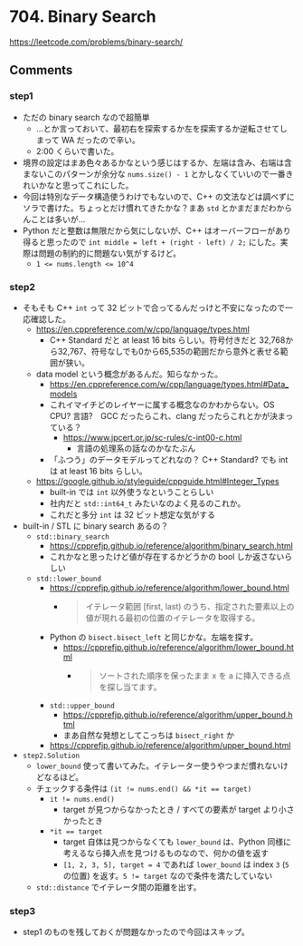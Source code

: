 # 704. Binary Search

https://leetcode.com/problems/binary-search/

## Comments

### step1

*   ただの binary search なので超簡単
    *   …とか言っておいて、最初右を探索するか左を探索するか逆転させてしまって WA だったので辛い。
    *   2:00 くらいで書いた。
*   境界の設定はまあ色々あるかなという感じはするか、左端は含み、右端は含まないこのパターンが余分な `nums.size() - 1` とかしなくていいので一番きれいかなと思ってこれにした。
*   今回は特別なデータ構造使うわけでもないので、C++ の文法などは調べずにソラで書けた。ちょっとだけ慣れてきたかな？まあ `std` とかまだまだわからんことは多いが…
*   Python だと整数は無限だから気にしないが、C++ はオーバーフローがあり得ると思ったので `int middle = left + (right - left) / 2;` にした。実際は問題の制約的に問題ない気がするけど。
    *   `1 <= nums.length <= 10^4`

### step2

*   そもそも C++ `int` って 32 ビットで合ってるんだっけと不安になったので一応確認した。
    *   https://en.cppreference.com/w/cpp/language/types.html
        *   C++ Standard だと at least 16 bits らしい。符号付きだと 32,768から32,767、符号なしでも0から65,535の範囲だから意外と表せる範囲が狭い。
    *   data model という概念があるんだ。知らなかった。
        *   https://en.cppreference.com/w/cpp/language/types.html#Data_models
        *   これイマイチどのレイヤーに属する概念なのかわからない。OS CPU? 言語?　GCC だったらこれ、clang だったらこれとかが決まっている？
            *   https://www.jpcert.or.jp/sc-rules/c-int00-c.html
                *   言語の処理系の話なのかなたぶん
        *   「ふつう」のデータモデルってどれなの？ C++ Standard? でも int は at least 16 bits らしい。
    *   https://google.github.io/styleguide/cppguide.html#Integer_Types
        *   built-in では `int` 以外使うなということらしい
        *   社内だと `std::int64_t` みたいなのよく見るのこれか。
        *   これだと多分 `int` は 32 ビット想定な気がする
*   built-in / STL に binary search あるの？
    *   `std::binary_search`
        *   https://cpprefjp.github.io/reference/algorithm/binary_search.html
        *   これかなと思ったけど値が存在するかどうかの bool しか返さないらしい
    *   `std::lower_bound`
        *   https://cpprefjp.github.io/reference/algorithm/lower_bound.html
            *   > イテレータ範囲 [first, last) のうち、指定された要素以上の値が現れる最初の位置のイテレータを取得する。
        *   Python の `bisect.bisect_left` と同じかな。左端を探す。
            *   https://cpprefjp.github.io/reference/algorithm/lower_bound.html
                *   > ソートされた順序を保ったまま x を a に挿入できる点を探し当てます。
        *   `std::upper_bound`
            *   https://cpprefjp.github.io/reference/algorithm/upper_bound.html
            *   まあ自然な発想としてこっちは `bisect_right` か
        *   https://cpprefjp.github.io/reference/algorithm/upper_bound.html
*   `step2.Solution`
    *   `lower_bound` 使って書いてみた。イテレーター使うやつまだ慣れないけどなるほど。
    *   チェックする条件は `(it != nums.end() && *it == target)`
        *   `it != nums.end()`
            *   target が見つからなかったとき / すべての要素が target より小さかったとき
        *   `*it == target`
            *   target 自体は見つからなくても `lower_bound` は、Python 同様に考えるなら挿入点を見つけるものなので、何かの値を返す
            *   `[1, 2, 3, 5], target = 4` であれば `lower_bound` は index `3` (`5` の位置) を返す。`5 != target` なので条件を満たしていない
    *   `std::distance` でイテレータ間の距離を出す。

### step3

*   step1 のものを残しておくが問題なかったので今回はスキップ。
